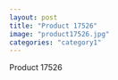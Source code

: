 ```yaml
---
layout: post
title: "Product 17526"
image: "product17526.jpg"
categories: "category1"
---
```

Product 17526
